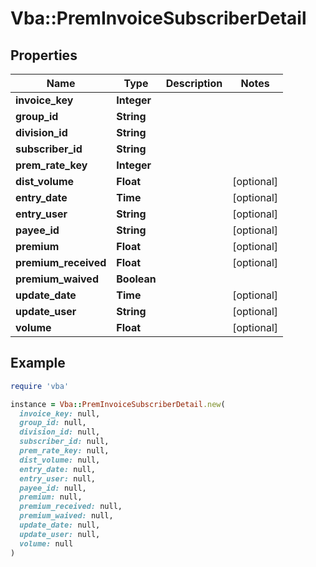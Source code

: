 # Vba::PremInvoiceSubscriberDetail

## Properties

| Name | Type | Description | Notes |
| ---- | ---- | ----------- | ----- |
| **invoice_key** | **Integer** |  |  |
| **group_id** | **String** |  |  |
| **division_id** | **String** |  |  |
| **subscriber_id** | **String** |  |  |
| **prem_rate_key** | **Integer** |  |  |
| **dist_volume** | **Float** |  | [optional] |
| **entry_date** | **Time** |  | [optional] |
| **entry_user** | **String** |  | [optional] |
| **payee_id** | **String** |  | [optional] |
| **premium** | **Float** |  | [optional] |
| **premium_received** | **Float** |  | [optional] |
| **premium_waived** | **Boolean** |  |  |
| **update_date** | **Time** |  | [optional] |
| **update_user** | **String** |  | [optional] |
| **volume** | **Float** |  | [optional] |

## Example

```ruby
require 'vba'

instance = Vba::PremInvoiceSubscriberDetail.new(
  invoice_key: null,
  group_id: null,
  division_id: null,
  subscriber_id: null,
  prem_rate_key: null,
  dist_volume: null,
  entry_date: null,
  entry_user: null,
  payee_id: null,
  premium: null,
  premium_received: null,
  premium_waived: null,
  update_date: null,
  update_user: null,
  volume: null
)
```

